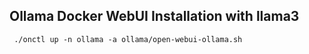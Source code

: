 ## Ollama Docker WebUI Installation with llama3   

```
 ./onctl up -n ollama -a ollama/open-webui-ollama.sh
```

